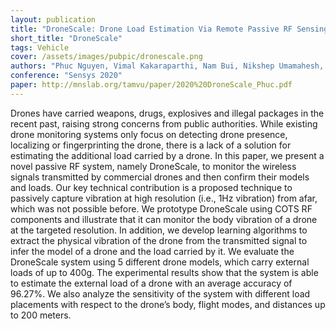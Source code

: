 ```yaml
---
layout: publication
title: "DroneScale: Drone Load Estimation Via Remote Passive RF Sensing"
short_title: "DroneScale"
tags: Vehicle
cover: /assets/images/pubpic/dronescale.png
authors: "Phuc Nguyen, Vimal Kakaraparthi, Nam Bui, Nikshep Umamahesh, Nhat Pham, Hoang Truong, Yeswanth Guddeti, Dinesh Bharadia, Eric Frew, Richard Han, Daniel Massey, Tam Vu"
conference: "Sensys 2020"
paper: http://mnslab.org/tamvu/paper/2020%20DroneScale_Phuc.pdf
---
```


Drones have carried weapons, drugs, explosives and illegal packages in the recent past, raising strong concerns from public authorities. While existing drone monitoring systems only focus on detecting drone presence, localizing or fingerprinting the drone, there is a lack of a solution for estimating the additional load carried by a drone. In this paper, we present a novel passive RF system, namely DroneScale, to monitor the wireless signals transmitted by commercial drones and then confirm their models and loads. Our key technical contribution is a proposed technique to passively capture vibration at high resolution (i.e., 1Hz vibration) from afar, which was not possible before. We prototype DroneScale using COTS RF components and illustrate that it can monitor the body vibration of a drone at the targeted resolution. In addition, we develop learning algorithms to extract the physical vibration of the drone from the transmitted signal to infer the model of a drone and the load carried by it. We evaluate the DroneScale system using 5 different drone models, which carry external loads of up to 400g. The experimental results show that the system is able to estimate the external load of a drone with an average accuracy of 96.27%. We also analyze the sensitivity of the system with different load placements with respect to the drone’s body, flight modes, and distances up to 200 meters.